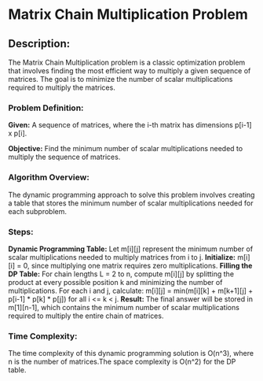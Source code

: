 # Matrix Chain Multiplication Problem

## Description:

The Matrix Chain Multiplication problem is a classic optimization problem that involves finding the most efficient way to multiply a given sequence of matrices. The goal is to minimize the number of scalar multiplications required to multiply the matrices.

### Problem Definition:

**Given:**
A sequence of matrices, where the i-th matrix has dimensions p[i-1] x p[i].

**Objective:**
Find the minimum number of scalar multiplications needed to multiply the sequence of matrices.

### Algorithm Overview:
The dynamic programming approach to solve this problem involves creating a table that stores the minimum number of scalar multiplications needed for each subproblem.

### Steps:

**Dynamic Programming Table:**
Let m[i][j] represent the minimum number of scalar multiplications needed to multiply matrices from i to j.
**Initialize:** 
m[i][i] = 0, since multiplying one matrix requires zero multiplications.
**Filling the DP Table:**
For chain lengths L = 2 to n, compute m[i][j] by splitting the product at every possible position k and minimizing the number of multiplications.
For each i and j, calculate:
m[i][j] = min(m[i][k] + m[k+1][j] + p[i-1] * p[k] * p[j]) for all i <= k < j.
**Result:**
The final answer will be stored in m[1][n-1], which contains the minimum number of scalar multiplications required to multiply the entire chain of matrices.

### Time Complexity:
The time complexity of this dynamic programming solution is O(n^3), where n is the number of matrices.The space complexity is O(n^2) for the DP table.